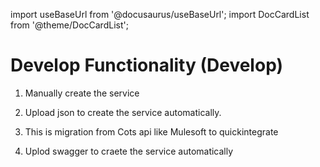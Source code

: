 import useBaseUrl from '@docusaurus/useBaseUrl';
import DocCardList from '@theme/DocCardList';

# Develop Functionality (Develop)

1) Manually create the service

2) Upload json to create the service automatically. 
   
3) This is migration from Cots api like Mulesoft to  quickintegrate
   
4) Uplod swagger to craete the service automatically


<DocCardList />